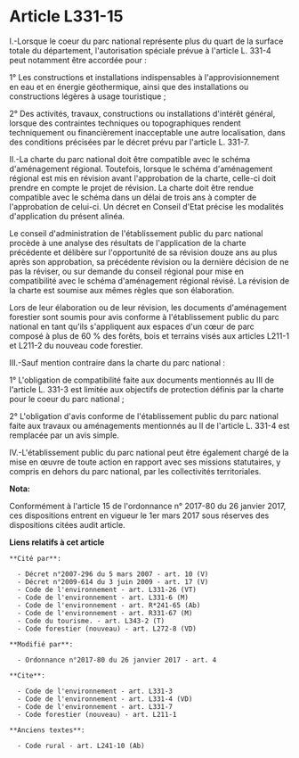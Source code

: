 # Article L331-15

I.-Lorsque le coeur du parc national représente plus du quart de la surface totale du département, l'autorisation spéciale
prévue à l'article L. 331-4 peut notamment être accordée pour : 

1° Les constructions et installations indispensables à l'approvisionnement en eau et en énergie géothermique, ainsi que des
installations ou constructions légères à usage touristique ; 

2° Des activités, travaux, constructions ou installations d'intérêt général, lorsque des contraintes techniques ou
topographiques rendent techniquement ou financièrement inacceptable une autre localisation, dans des conditions précisées par
le décret prévu par l'article L. 331-7. 

II.-La charte du parc national doit être compatible avec le schéma d'aménagement régional. Toutefois, lorsque le schéma
d'aménagement régional est mis en révision avant l'approbation de la charte, celle-ci doit prendre en compte le projet de
révision. La charte doit être rendue compatible avec le schéma dans un délai de trois ans à compter de l'approbation de
celui-ci. Un décret en Conseil d'Etat précise les modalités d'application du présent alinéa. 

Le conseil d'administration de l'établissement public du parc national procède à une analyse des résultats de l'application
de la charte précédente et délibère sur l'opportunité de sa révision douze ans au plus après son approbation, sa précédente
révision ou la dernière décision de ne pas la réviser, ou sur demande du conseil régional pour mise en compatibilité avec le
schéma d'aménagement régional révisé. La révision de la charte est soumise aux mêmes règles que son élaboration. 

Lors de leur élaboration ou de leur révision, les documents d'aménagement forestier sont soumis pour avis conforme à
l'établissement public du parc national en tant qu'ils s'appliquent aux espaces d'un cœur de parc composé à plus de 60 % des
forêts, bois et terrains visés aux articles L211-1 et L211-2 du nouveau code forestier. 

III.-Sauf mention contraire dans la charte du parc national : 

1° L'obligation de compatibilité faite aux documents mentionnés au III de l'article L. 331-3 est limitée aux objectifs de
protection définis par la charte pour le coeur du parc national ; 

2° L'obligation d'avis conforme de l'établissement public du parc national faite aux travaux ou aménagements mentionnés au II
de l'article L. 331-4 est remplacée par un avis simple. 

IV.-L'établissement public du parc national peut être également chargé de la mise en œuvre de toute action en rapport avec
ses missions statutaires, y compris en dehors du parc national, par les collectivités territoriales.

**Nota:**

Conformément à l'article 15 de l'ordonnance n° 2017-80 du 26 janvier 2017, ces dispositions entrent en vigueur le 1er mars
2017 sous réserves des dispositions citées audit article.

**Liens relatifs à cet article**

	**Cité par**:

	  - Décret n°2007-296 du 5 mars 2007 - art. 10 (V)
	  - Décret n°2009-614 du 3 juin 2009 - art. 17 (V)
	  - Code de l'environnement - art. L331-26 (VT)
	  - Code de l'environnement - art. L331-6 (M)
	  - Code de l'environnement - art. R*241-65 (Ab)
	  - Code de l'environnement - art. R331-67 (M)
	  - Code du tourisme. - art. L343-2 (T)
	  - Code forestier (nouveau) - art. L272-8 (VD)

	**Modifié par**:

	  - Ordonnance n°2017-80 du 26 janvier 2017 - art. 4

	**Cite**:

	  - Code de l'environnement - art. L331-3
	  - Code de l'environnement - art. L331-4 (VD)
	  - Code de l'environnement - art. L331-7
	  - Code forestier (nouveau) - art. L211-1

	**Anciens textes**:

	  - Code rural - art. L241-10 (Ab)
